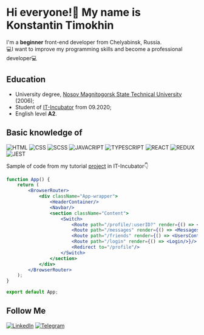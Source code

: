 # Hi everyone!👋 My name is Konstantin Timokhin
I'm a **beginner** front-end developer from Chelyabinsk, Russia.  
💻I want to improve my programming skills and become a professional developer💻

## Education
* University degree, [Nosov Magnitogorsk State Technical University](http://www.en.magtu.ru/) (2006);
* Student of [IT-Incubator](https://it-incubator.by/) from 09.2020;
* English level **A2**.

## Basic knowledge of 
![HTML](https://img.shields.io/badge/-html-333333?style=for-the-badge&logo=html5&logoColor=FF3300)
![CSS](https://img.shields.io/badge/-css-333333?style=for-the-badge&logo=css3&logoColor=3300CC)
![SCSS](https://img.shields.io/badge/-SCSS-333333?style=for-the-badge&logo=sass&logoColor=FF33CC)
![JAVACRIPT](https://img.shields.io/badge/-JavaScript-333333?style=for-the-badge&logo=javascript&logoColor=FFFF00)
![TYPESCRIPT](https://img.shields.io/badge/-TypeScript-333333?style=for-the-badge&logo=typescript&logoColor=3300CC)
![REACT](https://img.shields.io/badge/-react-333333?style=for-the-badge&logo=react&logoColor=00CCFF)
![REDUX](https://img.shields.io/badge/-redux-333333?style=for-the-badge&logo=redux&logoColor=9933CC)
![JEST](https://img.shields.io/badge/-jest-333333?style=for-the-badge&logo=jest&logoColor=FF3300)

Sample of code from my tutorial [project](https://github.com/Konstantin-174/sn-new) in IT-Incubator👇

```jsx
function App() {
    return (
        <BrowserRouter>
            <div className="App-wrapper">
                <HeaderContainer/>
                <Navbar/>
                <section className="Content">
                    <Switch>
                        <Route path="/profile/:userID?" render={() => <ProfileContainer/>}/>
                        <Route path="/messages" render={() => <MessagesContainer/>}/>
                        <Route path="/friends" render={() => <UsersContainer/>}/>
                        <Route path="/login" render={() => <Login/>}/>
                        <Redirect to="/profile"/>
                    </Switch>
                </section>
            </div>
        </BrowserRouter>
    );
}

export default App;
```

## Follow Me
[![LinkedIn](https://img.shields.io/badge/-LinkedIn-333333?style=for-the-badge&logo=LinkedIn&logoColor=0099FF)](https://www.linkedin.com/in/konstantin-timokhin-8941a21bb)
[![Telegram](https://img.shields.io/badge/-telegram-333333?style=for-the-badge&logo=telegram&logoColor=CCCCCC)](https://t.me/kotya_174)

